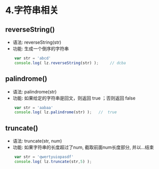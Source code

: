 # 4.字符串相关

## reverseString() 
  - 语法: reverseString(str)  
  - 功能: 生成一个倒序的字符串
```js
    var str = 'abcd'
    console.log( lz.reverseString(str) );     // dcba
```

## palindrome() 
  - 语法: palindrome(str) 
  - 功能: 如果给定的字符串是回文，则返回 true ；否则返回 false
```js
    var str = 'aabaa'
    console.log( lz.palindrome(str) );   //  true
```
## truncate()
  - 语法: truncate(str, num) 
  - 功能: 如果字符串的长度超过了num, 截取前面num长度部分, 并以...结束
```js
    var str = 'qwertyuiopasdf'
    console.log( lz.truncate(str,5) );
```